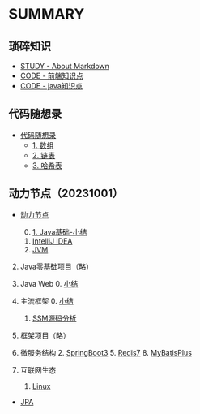 # SUMMARY

## 琐碎知识
- [STUDY - About Markdown](trivial/STUDY/Markdown.md)
- [CODE - 前端知识点](trivial/CODE/frontend.md)
- [CODE - java知识点](trivial/CODE/java.md)

## 代码随想录
* [代码随想录](leetcode-master/README.md)
    * [1. 数组](leetcode-master/1.array.md)
    * [2. 链表](leetcode-master/2.linklist.md)
    * [3. 哈希表](leetcode-master/3.hashtable.md)

## 动力节点（20231001）
- [动力节点](bjpowernode/README.md)

    0. [1. Java基础-小结](bjpowernode/01-Java基础/00-summary.md)
    3. [IntelliJ IDEA](bjpowernode/01-Java基础/03-IntelliJ-IDEA.md)
    5. [JVM](bjpowernode/01-Java基础/05-JVM.md)

2. Java零基础项目（略）

3. Java Web
    0. [小结](bjpowernode/03-Java-Web/00-summary.md)

4. 主流框架
    0. [小结](bjpowernode/04-主流框架/00-summary.md)
    1. [SSM源码分析](bjpowernode/04-主流框架/00-SSM源码分析.md)

5. 框架项目（略）

6. 微服务结构
    2. [SpringBoot3](bjpowernode/06-微服务结构/02-SpringBoot3.md)
    5. [Redis7](bjpowernode/06-微服务结构/05-Redis7.md)
    8. [MyBatisPlus](bjpowernode/06-微服务结构/08-MyBatisPlus.md)

7. 互联网生态
    1. [Linux](bjpowernode/07-互联网生态/01-Linux.md)

- [JPA](bjpowernode/jpa.md)